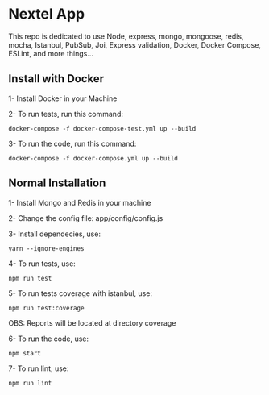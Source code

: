 # Nextel App
This repo is dedicated to use Node, express, mongo, mongoose, redis, mocha, Istanbul, PubSub, Joi, Express validation, Docker, Docker Compose, ESLint, and more things...

## Install with Docker

1- Install Docker in your Machine

2- To run tests, run this command: 

```
docker-compose -f docker-compose-test.yml up --build
```

3- To run the code, run this command: 

```
docker-compose -f docker-compose.yml up --build
```

## Normal Installation

1- Install Mongo and Redis in your machine

2- Change the config file: app/config/config.js

3- Install dependecies, use:

```
yarn --ignore-engines
```

4- To run tests, use:
```
npm run test
```

5- To run tests coverage with istanbul, use:
```
npm run test:coverage
```

OBS: Reports will be located at directory coverage


6- To run the code, use: 
```
npm start
```

7- To run lint, use: 
```
npm run lint
```
